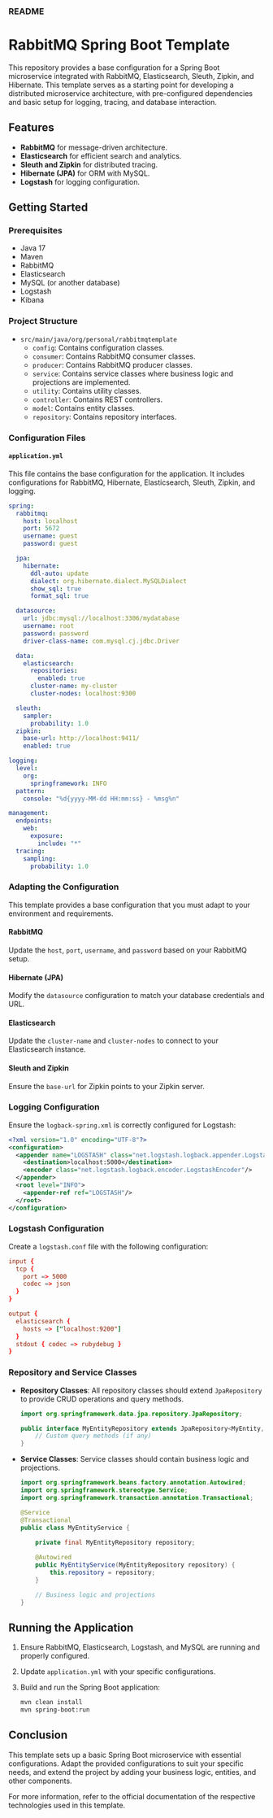 ### README

# RabbitMQ Spring Boot Template

This repository provides a base configuration for a Spring Boot microservice integrated with RabbitMQ, Elasticsearch, Sleuth, Zipkin, and Hibernate. This template serves as a starting point for developing a distributed microservice architecture, with pre-configured dependencies and basic setup for logging, tracing, and database interaction.

## Features

- **RabbitMQ** for message-driven architecture.
- **Elasticsearch** for efficient search and analytics.
- **Sleuth and Zipkin** for distributed tracing.
- **Hibernate (JPA)** for ORM with MySQL.
- **Logstash** for logging configuration.

## Getting Started

### Prerequisites

- Java 17
- Maven
- RabbitMQ
- Elasticsearch
- MySQL (or another database)
- Logstash
- Kibana

### Project Structure

- `src/main/java/org/personal/rabbitmqtemplate`
  - `config`: Contains configuration classes.
  - `consumer`: Contains RabbitMQ consumer classes.
  - `producer`: Contains RabbitMQ producer classes.
  - `service`: Contains service classes where business logic and projections are implemented.
  - `utility`: Contains utility classes.
  - `controller`: Contains REST controllers.
  - `model`: Contains entity classes.
  - `repository`: Contains repository interfaces.

### Configuration Files

#### `application.yml`

This file contains the base configuration for the application. It includes configurations for RabbitMQ, Hibernate, Elasticsearch, Sleuth, Zipkin, and logging.

```yaml
spring:
  rabbitmq:
    host: localhost
    port: 5672
    username: guest
    password: guest

  jpa:
    hibernate:
      ddl-auto: update
      dialect: org.hibernate.dialect.MySQLDialect
      show_sql: true
      format_sql: true

  datasource:
    url: jdbc:mysql://localhost:3306/mydatabase
    username: root
    password: password
    driver-class-name: com.mysql.cj.jdbc.Driver

  data:
    elasticsearch:
      repositories:
        enabled: true
      cluster-name: my-cluster
      cluster-nodes: localhost:9300

  sleuth:
    sampler:
      probability: 1.0
  zipkin:
    base-url: http://localhost:9411/
    enabled: true

logging:
  level:
    org:
      springframework: INFO
  pattern:
    console: "%d{yyyy-MM-dd HH:mm:ss} - %msg%n"

management:
  endpoints:
    web:
      exposure:
        include: "*"
  tracing:
    sampling:
      probability: 1.0
```

### Adapting the Configuration

This template provides a base configuration that you must adapt to your environment and requirements.

#### RabbitMQ

Update the `host`, `port`, `username`, and `password` based on your RabbitMQ setup.

#### Hibernate (JPA)

Modify the `datasource` configuration to match your database credentials and URL.

#### Elasticsearch

Update the `cluster-name` and `cluster-nodes` to connect to your Elasticsearch instance.

#### Sleuth and Zipkin

Ensure the `base-url` for Zipkin points to your Zipkin server.

### Logging Configuration

Ensure the `logback-spring.xml` is correctly configured for Logstash:

```xml
<?xml version="1.0" encoding="UTF-8"?>
<configuration>
  <appender name="LOGSTASH" class="net.logstash.logback.appender.LogstashTcpSocketAppender">
    <destination>localhost:5000</destination>
    <encoder class="net.logstash.logback.encoder.LogstashEncoder"/>
  </appender>
  <root level="INFO">
    <appender-ref ref="LOGSTASH"/>
  </root>
</configuration>
```

### Logstash Configuration

Create a `logstash.conf` file with the following configuration:

```conf
input {
  tcp {
    port => 5000
    codec => json
  }
}

output {
  elasticsearch {
    hosts => ["localhost:9200"]
  }
  stdout { codec => rubydebug }
}
```

### Repository and Service Classes

- **Repository Classes**: All repository classes should extend `JpaRepository` to provide CRUD operations and query methods.

  ```java
  import org.springframework.data.jpa.repository.JpaRepository;

  public interface MyEntityRepository extends JpaRepository<MyEntity, Long> {
      // Custom query methods (if any)
  }
  ```

- **Service Classes**: Service classes should contain business logic and projections.

  ```java
  import org.springframework.beans.factory.annotation.Autowired;
  import org.springframework.stereotype.Service;
  import org.springframework.transaction.annotation.Transactional;

  @Service
  @Transactional
  public class MyEntityService {
      
      private final MyEntityRepository repository;

      @Autowired
      public MyEntityService(MyEntityRepository repository) {
          this.repository = repository;
      }

      // Business logic and projections
  }
  ```

## Running the Application

1. Ensure RabbitMQ, Elasticsearch, Logstash, and MySQL are running and properly configured.
2. Update `application.yml` with your specific configurations.
3. Build and run the Spring Boot application:

   ```sh
   mvn clean install
   mvn spring-boot:run
   ```

## Conclusion

This template sets up a basic Spring Boot microservice with essential configurations. Adapt the provided configurations to suit your specific needs, and extend the project by adding your business logic, entities, and other components.

For more information, refer to the official documentation of the respective technologies used in this template.
